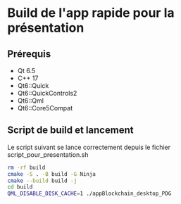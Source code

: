 # Build de l'app rapide pour la présentation

## Prérequis
- Qt 6.5
- C++ 17
- Qt6::Quick 
- Qt6::QuickControls2
- Qt6::Qml 
- Qt6::Core5Compat

## Script de build et lancement
Le script suivant se lance correctement depuis le fichier script_pour_presentation.sh

```bash
rm -rf build
cmake -S . -B build -G Ninja
cmake --build build -j
cd build
QML_DISABLE_DISK_CACHE=1 ./appBlockchain_desktop_PDG
```


